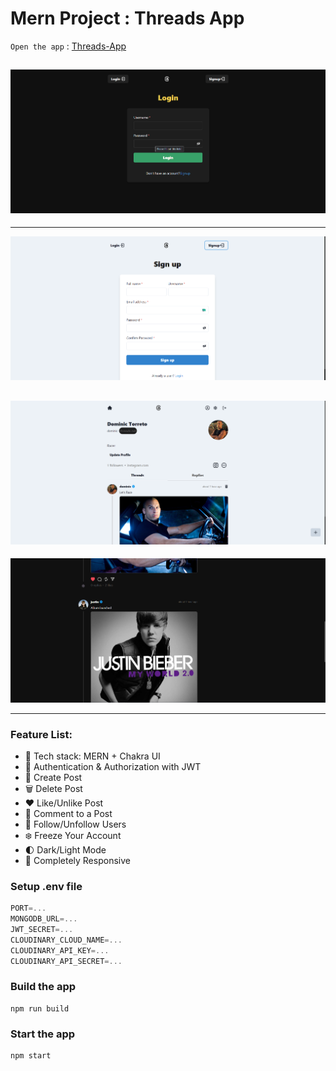 # Mern Project : Threads App

`Open the app` : [Threads-App](https://threads-mern-app.onrender.com)

## ![alt text](<Screenshot 2024-04-12 014204.png>)

---

![alt text](<Screenshot 2024-04-12 014522.png>)

## ![alt text](<Screenshot 2024-04-12 014424.png>)

![alt text](image.png)

---

### Feature List:

- 🌟 Tech stack: MERN + Chakra UI
- 🎃 Authentication & Authorization with JWT
- 📝 Create Post
- 🗑️ Delete Post
- ❤️ Like/Unlike Post
- 💬 Comment to a Post
- 👥 Follow/Unfollow Users
- ❄️ Freeze Your Account
- 🌓 Dark/Light Mode
- 📱 Completely Responsive

### Setup .env file

```js
PORT=...
MONGODB_URL=...
JWT_SECRET=...
CLOUDINARY_CLOUD_NAME=...
CLOUDINARY_API_KEY=...
CLOUDINARY_API_SECRET=...
```

### Build the app

```shell
npm run build
```

### Start the app

```shell
npm start
```
